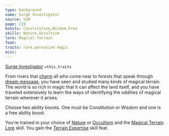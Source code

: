 ```yaml
---
type: background
name: Surge Investigator 
source: SoM
page: 219
boosts: Constitution,Wisdom,Free
skills: Nature,Occultism
lore: Magical Terrain
feat: 
traits: rare,pervasive magic
misc: 
---
```


[Surge Investigator](###%20Surge%20Investigator)
`=this.traits`


From rivers that [charm](../Spells_Rituals/Arcane_Tradition/Level%201/Charm.md) all who come near to forests that speak through [dream message](../Spells_Rituals/Arcane_Tradition/Level%203/Dream%20Message.md), you have seen and studied many kinds of magical terrain. The world is so rich in magic that it can affect the land itself, and you have traveled extensively to learn the ways of identifying the oddities of magical terrain wherever it arises.

Choose two ability boosts. One must be Constitution or Wisdom and one is a free ability boost.

You're trained in your choice of [Nature](Nature) or [Occultism](Occultism) and the [Magical Terrain Lore](Magical%20Terrain%20Lore) skill. You gain the [Terrain Expertise](Terrain%20Expertise) skill feat.


